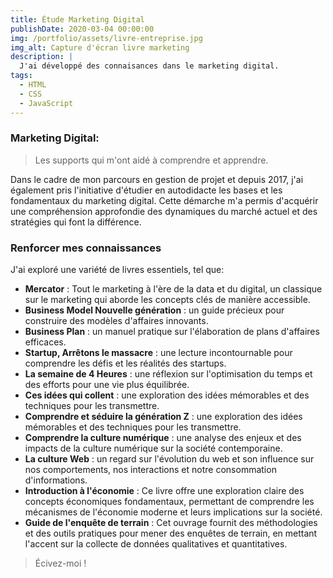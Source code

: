 ```yaml
---
title: Étude Marketing Digital
publishDate: 2020-03-04 00:00:00
img: /portfolio/assets/livre-entreprise.jpg
img_alt: Capture d'écran livre marketing
description: |
  J'ai développé des connaisances dans le marketing digital.
tags:
  - HTML
  - CSS
  - JavaScript
---
```


### Marketing Digital:

> Les supports qui m'ont aidé à comprendre et apprendre.

Dans le cadre de mon parcours en gestion de projet et depuis 2017, j'ai également pris l'initiative d'étudier en autodidacte les bases et les fondamentaux du marketing digital. Cette démarche m'a permis d'acquérir une compréhension approfondie des dynamiques du marché actuel et des stratégies qui font la différence.

### Renforcer mes connaissances

J'ai exploré une variété de livres essentiels, tel que:

- **Mercator** : Tout le marketing à l'ère de la data et du digital, un classique sur le marketing qui aborde les concepts clés de manière accessible.
- **Business Model Nouvelle génération** : un guide précieux pour construire des modèles d'affaires innovants.
- **Business Plan** : un manuel pratique sur l'élaboration de plans d'affaires efficaces.
- **Startup, Arrêtons le massacre** : une lecture incontournable pour comprendre les défis et les réalités des startups.
- **La semaine de 4 Heures** : une réflexion sur l'optimisation du temps et des efforts pour une vie plus équilibrée.
- **Ces idées qui collent** : une exploration des idées mémorables et des techniques pour les transmettre.
- **Comprendre et séduire la génération Z** : une exploration des idées mémorables et des techniques pour les transmettre.
- **Comprendre la culture numérique** : une analyse des enjeux et des impacts de la culture numérique sur la société contemporaine.
- **La culture Web** : un regard sur l'évolution du web et son influence sur nos comportements, nos interactions et notre consommation d'informations.
- **Introduction à l'économie** : Ce livre offre une exploration claire des concepts économiques fondamentaux, permettant de comprendre les mécanismes de l'économie moderne et leurs implications sur la société.
- **Guide de l'enquête de terrain** : Cet ouvrage fournit des méthodologies et des outils pratiques pour mener des enquêtes de terrain, en mettant l'accent sur la collecte de données qualitatives et quantitatives.

> Écivez-moi !
